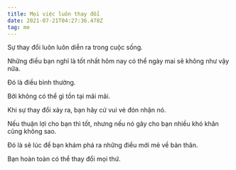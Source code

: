 ```yaml
---
title: Mọi việc luôn thay đổi
date: 2021-07-21T04:27:36.478Z
tag: me
---
```

Sự thay đổi luôn luôn diễn ra trong cuộc sống.

Những điều bạn nghĩ là tốt nhất hôm nay có thể ngày mai sẽ không như vậy nữa.

Đó là điều bình thường.

Bởi không có thể gì tồn tại mãi mãi.

Khi sự thay đổi xảy ra, bạn hãy cứ vui vẻ đón nhận nó.

Nếu thuận lợi cho bạn thì tốt, nhưng nếu nó gây cho bạn nhiều khó khăn cũng không sao.

Đó là sẽ lúc để bạn khám phá ra những điều mới mẻ về bản thân.

Bạn hoàn toàn có thể thay đổi mọi thứ.